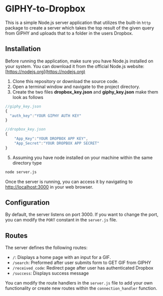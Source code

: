 # GIPHY-to-Dropbox

This is a simple Node.js server application that utilizes the built-in `http` package to create a server which takes the top result of the given query from GIPHY and uploads that to a folder in the users Dropbox.

## Installation

Before running the application, make sure you have Node.js installed on your system. You can download it from the official Node.js website: [https://nodejs.org](https://nodejs.org)

1. Clone this repository or download the source code.
2. Open a terminal window and navigate to the project directory.
4. Create the two files **dropbox_key.json** and **giphy_key.json** make them look as follows

```javascript
//giphy_key.json
{
  "auth_key":"YOUR GIPHY AUTH KEY"
}
```

```javascript
//dropbox_key.json
{
    "App_Key":"YOUR DROPBOX APP KEY",
    "App_Secret":"YOUR DROPBOX APP SECRET"
}
```
5. Assuming you have node installed on your machine within the same directory type
```bash
node server.js
```
Once the server is running, you can access it by navigating to [http://localhost:3000](http://localhost:3000) in your web browser.

## Configuration

By default, the server listens on port 3000. If you want to change the port, you can modify the `PORT` constant in the `server.js` file.

## Routes

The server defines the following routes:

- `/`: Displays a home page with an input for a GIF.
- `/search`: Preformed after user submits form to GET GIF from GIPHY
- `/received_code`: Redirect page after user has authenticated Dropbox
- `/success`: Displays success message

You can modify the route handlers in the `server.js` file to add your own functionality or create new routes within the ```connection_handler``` function.

